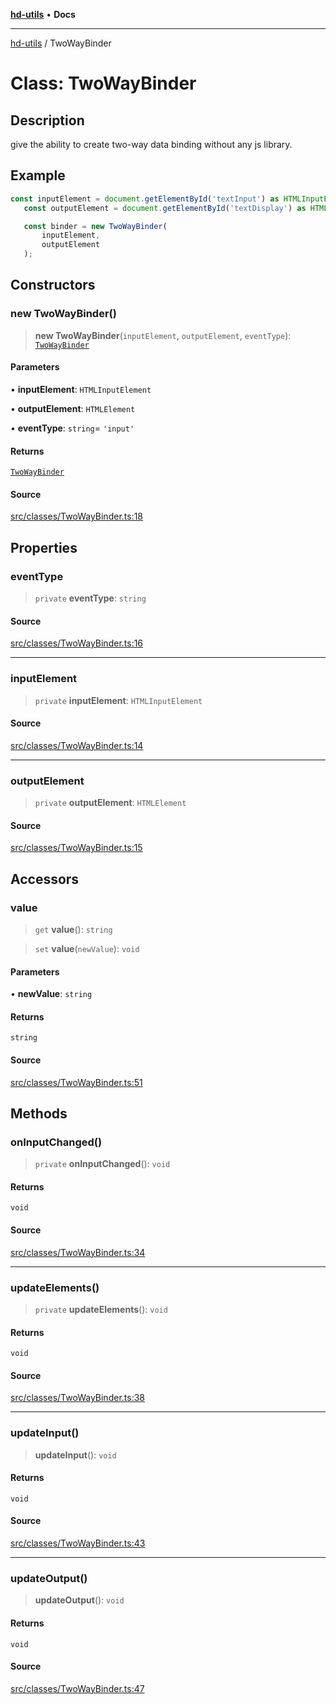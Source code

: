 [**hd-utils**](../README.md) • **Docs**

***

[hd-utils](../globals.md) / TwoWayBinder

# Class: TwoWayBinder

## Description

give the ability to create two-way data binding without any js library.

## Example

```ts
const inputElement = document.getElementById('textInput') as HTMLInputElement;
   const outputElement = document.getElementById('textDisplay') as HTMLElement;

   const binder = new TwoWayBinder(
       inputElement,
       outputElement
   );
```

## Constructors

### new TwoWayBinder()

> **new TwoWayBinder**(`inputElement`, `outputElement`, `eventType`): [`TwoWayBinder`](TwoWayBinder.md)

#### Parameters

• **inputElement**: `HTMLInputElement`

• **outputElement**: `HTMLElement`

• **eventType**: `string`= `'input'`

#### Returns

[`TwoWayBinder`](TwoWayBinder.md)

#### Source

[src/classes/TwoWayBinder.ts:18](https://github.com/AhmadHddad/h-utils/blob/8e9e542f98b1a43a336ce585dc8666b21b0e894d/src/classes/TwoWayBinder.ts#L18)

## Properties

### eventType

> `private` **eventType**: `string`

#### Source

[src/classes/TwoWayBinder.ts:16](https://github.com/AhmadHddad/h-utils/blob/8e9e542f98b1a43a336ce585dc8666b21b0e894d/src/classes/TwoWayBinder.ts#L16)

***

### inputElement

> `private` **inputElement**: `HTMLInputElement`

#### Source

[src/classes/TwoWayBinder.ts:14](https://github.com/AhmadHddad/h-utils/blob/8e9e542f98b1a43a336ce585dc8666b21b0e894d/src/classes/TwoWayBinder.ts#L14)

***

### outputElement

> `private` **outputElement**: `HTMLElement`

#### Source

[src/classes/TwoWayBinder.ts:15](https://github.com/AhmadHddad/h-utils/blob/8e9e542f98b1a43a336ce585dc8666b21b0e894d/src/classes/TwoWayBinder.ts#L15)

## Accessors

### value

> `get` **value**(): `string`

> `set` **value**(`newValue`): `void`

#### Parameters

• **newValue**: `string`

#### Returns

`string`

#### Source

[src/classes/TwoWayBinder.ts:51](https://github.com/AhmadHddad/h-utils/blob/8e9e542f98b1a43a336ce585dc8666b21b0e894d/src/classes/TwoWayBinder.ts#L51)

## Methods

### onInputChanged()

> `private` **onInputChanged**(): `void`

#### Returns

`void`

#### Source

[src/classes/TwoWayBinder.ts:34](https://github.com/AhmadHddad/h-utils/blob/8e9e542f98b1a43a336ce585dc8666b21b0e894d/src/classes/TwoWayBinder.ts#L34)

***

### updateElements()

> `private` **updateElements**(): `void`

#### Returns

`void`

#### Source

[src/classes/TwoWayBinder.ts:38](https://github.com/AhmadHddad/h-utils/blob/8e9e542f98b1a43a336ce585dc8666b21b0e894d/src/classes/TwoWayBinder.ts#L38)

***

### updateInput()

> **updateInput**(): `void`

#### Returns

`void`

#### Source

[src/classes/TwoWayBinder.ts:43](https://github.com/AhmadHddad/h-utils/blob/8e9e542f98b1a43a336ce585dc8666b21b0e894d/src/classes/TwoWayBinder.ts#L43)

***

### updateOutput()

> **updateOutput**(): `void`

#### Returns

`void`

#### Source

[src/classes/TwoWayBinder.ts:47](https://github.com/AhmadHddad/h-utils/blob/8e9e542f98b1a43a336ce585dc8666b21b0e894d/src/classes/TwoWayBinder.ts#L47)
